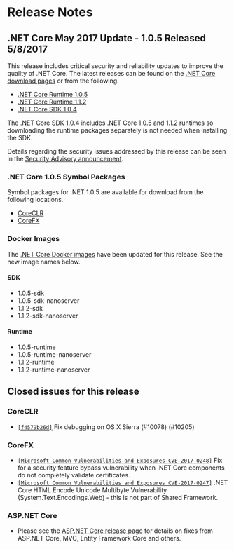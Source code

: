 # Release Notes

## .NET Core May 2017 Update - 1.0.5 Released 5/8/2017

This release includes critical security and reliability updates to improve the quality of .NET Core. The latest releases can be found on the [.NET Core download pages](https://dotnet.microsoft.com/download/dotnet-core/current/runtime) or from the following.

* [.NET Core Runtime 1.0.5](https://github.com/dotnet/core/blob/master/release-notes/download-archives/1.0.5-download.md)
* [.NET Core Runtime 1.1.2](https://github.com/dotnet/core/blob/master/release-notes/download-archives/1.1.2-download.md)
* [.NET Core SDK 1.0.4](https://github.com/dotnet/core/blob/master/release-notes/download-archives/1.0.4-sdk-download.md)

The .NET Core SDK 1.0.4 includes .NET Core 1.0.5 and 1.1.2 runtimes so downloading the runtime packages separately is not needed when installing the SDK.

Details regarding the security issues addressed by this release can be seen in the [Security Advisory announcement](https://github.com/dotnet/announcements/issues/12).

### .NET Core 1.0.5 Symbol Packages

Symbol packages for .NET 1.0.5 are available for download from the following locations.

* [CoreCLR](https://go.microsoft.com/fwlink/?LinkID=848773)
* [CoreFX](https://go.microsoft.com/fwlink/?LinkID=848774)

### Docker Images

The [.NET Core Docker images](https://hub.docker.com/r/microsoft/dotnet/) have been updated for this release. See the new image names below.

#### SDK

* 1.0.5-sdk
* 1.0.5-sdk-nanoserver
* 1.1.2-sdk
* 1.1.2-sdk-nanoserver

#### Runtime

* 1.0.5-runtime
* 1.0.5-runtime-nanoserver
* 1.1.2-runtime
* 1.1.2-runtime-nanoserver

## Closed issues for this release

### CoreCLR

* [`[f4579b26d]`](https://github.com/dotnet/coreclr/commit/f4579b26d) Fix debugging on OS X Sierra (#10078) (#10205)

### CoreFX

* [`[Microsoft Common Vulnerabilities and Exposures CVE-2017-0248]`](https://cve.mitre.org/cgi-bin/cvename.cgi?name=CVE-2017-0248) Fix for a security feature bypass vulnerability  when .NET Core components do not completely validate certificates.
* [`[Microsoft Common Vulnerabilities and Exposures CVE-2017-0247]`](https://cve.mitre.org/cgi-bin/cvename.cgi?name=CVE-2017-0247) .NET Core HTML Encode Unicode Multibyte Vulnerability (System.Text.Encodings.Web) - this is not part of Shared Framework.

### ASP.NET Core

* Please see the [ASP.NET Core release page](https://github.com/aspnet/home/releases/1.0.5) for details on fixes from ASP.NET Core, MVC, Entity Framework Core and others.